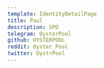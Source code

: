 ```yaml
---
template: IdentityDetailPage
title: Paul
description: SPO
telegram: OysterPool
github: OYSTERPOOL
reddit: Oyster_Pool
twitter: OystrPool
---
```

